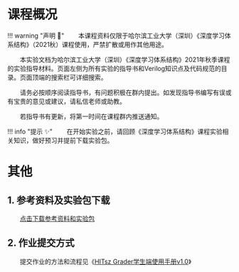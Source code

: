 # 课程概况

!!! warning "声明 :loudspeaker:"
    &emsp;&emsp;本课程资料仅限于哈尔滨工业大学（深圳）《深度学习体系结构》（2021秋）课程使用，严禁扩散或用作其他用途。

&emsp;&emsp;本实验文档为哈尔滨工业大学（深圳）《深度学习体系结构》2021年秋季课程的实验指导材料。页面左侧为所有实验的指导书和Verilog知识点及代码规范的目录。页面顶端的搜索栏可详细搜索。

&emsp;&emsp;请务必按顺序阅读指导书，有问题积极在群内提出。如发现指导书编写有误或有宝贵的意见或建议，请私信老师或助教。

&emsp;&emsp;若指导书有更新，将第一时间在课程群内推送通知。


!!! info "提示 :sparkles:"
    &emsp;&emsp;在开始实验之前，请回顾《深度学习体系结构》课程实验相关知识，做好预习并提前下载实验包。

# 其他

## 1. 参考资料及实验包下载

&emsp;&emsp;[点击下载参考资料和实验包](https://gitee.com/hitsz-cslab/dla/tree/2021/stupkt)

## 2. 作业提交方式

&emsp;&emsp;提交作业的方法和流程见《[HITsz Grader学生端使用手册v1.0](https://gitee.com/hitsz-cslab/dla/blob/2020/stupkt/HITsz%20Grader%E5%AD%A6%E7%94%9F%E7%AB%AF%E4%BD%BF%E7%94%A8%E6%89%8B%E5%86%8CV1.0.pdf)》